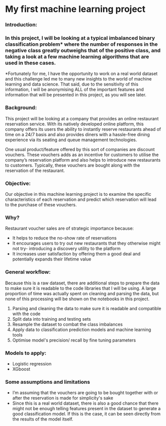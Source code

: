 # My first machine learning project

### Introduction: 

### In this project, I will be looking at a typical imbalanced binary classification problem\* where the number of responses in the negative class greatly outweighs that of the positive class, and taking a look at a few machine learning algorithms that are used in these cases. 

\*Fortunately for me, I have the opportunity to work on a real world dataset and this challenge led me to many new insights to the world of machine learning and data science. That said, due to the sensitivity of this information, I will be anonymising ALL of the important features and information that will be presented in this project, as you will see later.

### Background:
This project will be looking at a company that provides an online restaurant reservation service. With its natively developed online platform, this company offers its users the ability to instantly reserve restaurants ahead of time on a 24/7 basis and also provides diners with a hassle-free dining experience via its seating and queue management technologies.

One usual product/feature offered by this sort of companies are discount vouchers. These vouchers adds as an incentive for customers to utilise the company’s reservation platform and also helps to introduce new restaurants to customers. Typically, these vouchers are bought along with the reservation of the restaurant.

### Objective:
Our objective in this machine learning project is to examine the specific characteristics of each reservation and predict which reservation will lead to the purchase of these vouchers.

### Why?
Restaurant voucher sales are of strategic importance because:
* It helps to reduce the no-show rate of reservations
* It encourages users to try out new restaurants that they otherwise might not try- introducing a discovery utility to the platform
* It increases user satisfaction by offering them a good deal and potentially expands their lifetime value

### General workflow:
Because this is a raw dataset, there are additional steps to prepare the data to make sure it is readable to the code libraries that I will be using. A large proportion of time was actually spent on cleaning and parsing the data, but none of this processing will be shown on the notebooks in this project.
1. Parsing and cleaning the data to make sure it is readable and compatible with the code
2. Split data into training and testing sets
3. Resample the dataset to combat the class imbalances
4. Apply data to classification prediction models and machine learning tools
5. Optimise model's precision/ recall by fine tuning parameters

### Models to apply:
* Logistic regression
* XGboost

### Some assumptions and limitations
* I’m assuming that the vouchers are going to be bought together with or after the reservation is made for simplicity's sake
* Since this is a real world dataset, there is also a good chance that there might not be enough telling features present in the dataset to generate a good classification model. If this is the case, it can be seen directly from the results of the model itself.